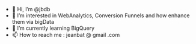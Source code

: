 - 👋 Hi, I’m @jbdb
- 👀 I’m interested in WebAnalytics, Conversion Funnels and how enhance them via bigData  
- 🌱 I’m currently learning BigQuery
- 📫 How to reach me : jeanbat @ gmail .com

<!---
jbdb/jbdb is a ✨ special ✨ repository because its `README.md` (this file) appears on your GitHub profile.
You can click the Preview link to take a look at your changes.
--->
